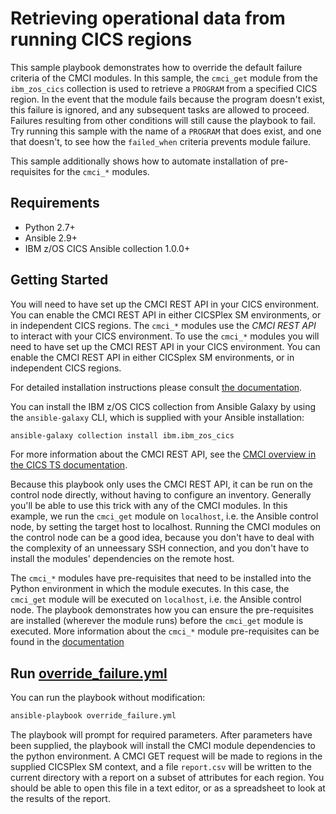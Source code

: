 # Retrieving operational data from running CICS regions

This sample playbook demonstrates how to override the default failure criteria
of the CMCI modules.  In this sample, the `cmci_get` module from the
`ibm_zos_cics` collection is used to retrieve a `PROGRAM` from a specified
CICS region.  In the event that the module fails because the program doesn't
exist, this failure is ignored, and any subsequent tasks are allowed to
proceed. Failures resulting from other conditions will still cause the playbook
to fail.  Try running this sample with the name of a `PROGRAM` that does exist,
and one that doesn't, to see how the `failed_when` criteria prevents module
failure.

This sample additionally shows how to automate installation of
pre-requisites for the `cmci_*` modules.

## Requirements
   - Python 2.7+
   - Ansible 2.9+
   - IBM z/OS CICS Ansible collection 1.0.0+

## Getting Started
You will need to have set up the CMCI REST API in your CICS environment. You
can enable the CMCI REST API in either CICSPlex SM environments, or in
independent CICS regions. The `cmci_*` modules use the *CMCI REST API* to
interact with your CICS environment. To use the `cmci_*` modules you
will need to have set up the CMCI REST API in your CICS environment. You can
enable the CMCI REST API in either CICSplex SM environments, or in independent
CICS regions.

For detailed installation instructions please consult
[the documentation](https://ibm.github.io/z_ansible_collections_doc/installation/installation.html).

You can install the IBM z/OS CICS collection from Ansible Galaxy by using the
`ansible-galaxy` CLI, which is supplied with your Ansible installation:

```bash
ansible-galaxy collection install ibm.ibm_zos_cics
```

For more information about the CMCI REST API, see the
[CMCI overview in the CICS TS documentation](https://www.ibm.com/support/knowledgecenter/SSGMCP_5.6.0/fundamentals/cpsm/cpsm-cmci-overview.html).

Because this playbook only uses the CMCI REST API, it can be run on the control
node directly, without having to configure an inventory. Generally you'll be
able to use this trick with any of the CMCI modules. In this example, we run
the `cmci_get` module on `localhost`, i.e. the Ansible control node, by setting
the target host to localhost. Running the CMCI modules on the control node can
be a good idea, because you don't have to deal with the complexity of an
unneessary SSH connection, and you don't have to install the modules'
dependencies on the remote host.

The `cmci_*` modules have pre-requisites that need to be installed into the
Python environment in which the module executes.  In this case, the `cmci_get`
module will be executed on `localhost`, i.e. the Ansible control node.
The playbook demonstrates how you can ensure the pre-requisites are installed
(wherever the module runs) before the `cmci_get` module is executed.  More
information about the `cmci_*` module pre-requisites can be found in the
[documentation](todo)

## Run [override_failure.yml](override_failure.yml)

You can run the playbook without modification:
```bash
ansible-playbook override_failure.yml
````

The playbook will prompt for required parameters. After parameters have been
supplied, the playbook will install the CMCI module dependencies to the
python environment. A CMCI GET request will be made to regions in the
supplied CICSPlex SM context, and a file `report.csv` will be written to the
current directory with a report on a subset of attributes for each region.
You should be able to open this file in a text editor, or as a spreadsheet to
look at the results of the report.